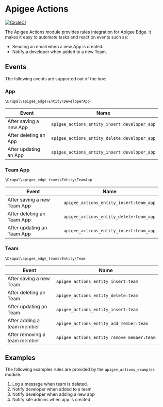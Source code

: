 # Apigee Actions
[![CircleCI](https://circleci.com/gh/arshad/apigee-actions-drupal.svg?style=shield)](https://circleci.com/gh/arshad/apigee-actions-drupal)

The Apigee Actions module provides rules integration for Apigee Edge. It makes it easy to automate tasks and react on events such as:

  * Sending an email when a new App is created.
  * Notify a developer when added to a new Team.

## Events

The following events are supported out of the box:

### App 
`\Drupal\apigee_edge\Entity\DeveloperApp`

| Event | Name  |
|---|---|
| After saving a new App  | `apigee_actions_entity_insert:developer_app`  |
| After deleting an App   | `apigee_actions_entity_delete:developer_app`  |
| After updating an App   | `apigee_actions_entity_insert:developer_app`  |

### Team App 
`\Drupal\apigee_edge_teams\Entity\TeamApp`

| Event | Name  |
|---|---|
| After saving a new Team App  | `apigee_actions_entity_insert:team_app`  |
| After deleting an Team App   | `apigee_actions_entity_delete:team_app`  |
| After updating an Team App   | `apigee_actions_entity_insert:team_app`  |

### Team 
`\Drupal\apigee_edge_teams\Entity\Team`

| Event | Name  |
|---|---|
| After saving a new Team  | `apigee_actions_entity_insert:team`  |
| After deleting an Team   | `apigee_actions_entity_delete:team`  |
| After updating an Team   | `apigee_actions_entity_insert:team`  |
| After adding a team member | `apigee_actions_entity_add_member:team`  |
| After removing a team member | `apigee_actions_entity_remove_member:team`  |

## Examples

The following examples rules are provided by the `apigee_actions_examples` module.

1. Log a message when team is deleted.
2. Notify developer when added to a team
3. Notify developer when adding a new app
4. Notify site admins when app is created
